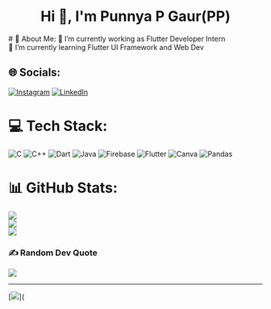 <h1 align="center">Hi 👋, I'm Punnya P Gaur(PP)</h1>
# 💫 About Me:
🔭 I’m currently working as Flutter Developer Intern<br>🌱 I’m currently learning Flutter UI Framework and Web Dev<br>


## 🌐 Socials:
[![Instagram](https://img.shields.io/badge/Instagram-%23E4405F.svg?logo=Instagram&logoColor=white)](https://instagram.com/_p.u.n.n.y.a) [![LinkedIn](https://img.shields.io/badge/LinkedIn-%230077B5.svg?logo=linkedin&logoColor=white)](https://linkedin.com/in/https://www.linkedin.com/in/punnya-p-gaur-8827a71b7/) 

# 💻 Tech Stack:
![C](https://img.shields.io/badge/c-%2300599C.svg?style=for-the-badge&logo=c&logoColor=white) ![C++](https://img.shields.io/badge/c++-%2300599C.svg?style=for-the-badge&logo=c%2B%2B&logoColor=white) ![Dart](https://img.shields.io/badge/dart-%230175C2.svg?style=for-the-badge&logo=dart&logoColor=white) ![Java](https://img.shields.io/badge/java-%23ED8B00.svg?style=for-the-badge&logo=java&logoColor=white) ![Firebase](https://img.shields.io/badge/firebase-%23039BE5.svg?style=for-the-badge&logo=firebase) ![Flutter](https://img.shields.io/badge/Flutter-%2302569B.svg?style=for-the-badge&logo=Flutter&logoColor=white) ![Canva](https://img.shields.io/badge/Canva-%2300C4CC.svg?style=for-the-badge&logo=Canva&logoColor=white) ![Pandas](https://img.shields.io/badge/pandas-%23150458.svg?style=for-the-badge&logo=pandas&logoColor=white)
# 📊 GitHub Stats:
![](https://github-readme-stats.vercel.app/api?username=PUNNYA-P-GAUR&theme=merko&hide_border=false&include_all_commits=true&count_private=true)<br/>
![](https://github-readme-streak-stats.herokuapp.com/?user=PUNNYA-P-GAUR&theme=merko&hide_border=false)<br/>
![](https://github-readme-stats.vercel.app/api/top-langs/?username=PUNNYA-P-GAUR&theme=merko&hide_border=false&include_all_commits=true&count_private=true&layout=compact)

### ✍ Random Dev Quote
![](https://quotes-github-readme.vercel.app/api?type=horizontal&theme=merko)

---
[![](https://visitcount.itsvg.in/api?id=PUNNYA-P-GAUR&icon=0&color=0)](
